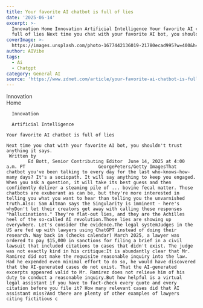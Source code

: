 ```yaml
---
title: Your favorite AI chatbot is full of lies
date: '2025-06-14'
excerpt: >-
  Innovation Home Innovation Artificial Intelligence Your favorite AI chatbot is
  full of lies Next time you chat with your favorite AI bot, you shouldn'...
coverImage: >-
  https://images.unsplash.com/photo-1677442136019-21780ecad995?w=400&h=200&fit=crop&auto=format
author: AIVibe
tags:
  - Ai
  - Chatgpt
category: General AI
source: 'https://www.zdnet.com/article/your-favorite-ai-chatbot-is-full-of-lies/'
---
```

Innovation      
      Home
    
      Innovation
    
      Artificial Intelligence
       
    Your favorite AI chatbot is full of lies
     
    Next time you chat with your favorite AI bot, you shouldn't trust anything it says.
     Written by 
            Ed Bott, Senior Contributing Editor  June 14, 2025 at 4:00 a.m. PT                           GeorgePeters/Getty ImagesThat chatbot you've been talking to every day for the last who-knows-how-many days? It's a sociopath. It will say anything to keep you engaged. When you ask a question, it will take its best guess and then confidently deliver a steaming pile of ... bovine fecal matter. Those chatbots are exuberant as can be, but they're more interested in telling you what you want to hear than telling you the unvarnished truth.Also: Sam Altman says the Singularity is imminent - here's whyDon't let their creators get away with calling these responses "hallucinations." They're flat-out lies, and they are the Achilles heel of the so-called AI revolution.Those lies are showing up everywhere. Let's consider the evidence.The legal systemJudges in the US are fed up with lawyers using ChatGPT instead of doing their research. Way back in (checks calendar) March 2025, a lawyer was ordered to pay $15,000 in sanctions for filing a brief in a civil lawsuit that included citations to cases that didn't exist. The judge was not exactly kind in his critique:It is abundantly clear that Mr. Ramirez did not make the requisite reasonable inquiry into the law. Had he expended even minimal effort to do so, he would have discovered that the AI-generated cases do not exist. That the AI-generated excerpts appeared valid to Mr. Ramirez does not relieve him of his duty to conduct a reasonable inquiry.But how helpful is a virtual legal assistant if you have to fact-check every quote and every citation before you file it? How many relevant cases did that AI assistant miss?And there are plenty of other examples of lawyers citing fictitious c
